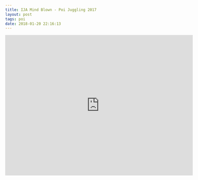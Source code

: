 ```yaml
---
title: IJA Mind Blown - Poi Juggling 2017
layout: post
tags: poi
date: 2018-01-20 22:16:13
---
```

<iframe width="603" height="452" src="https://www.youtube.com/embed/VMUKOWbl5-o" frameborder="0" allowfullscreen="true"></iframe>
